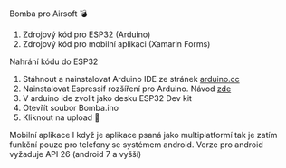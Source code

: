Bomba pro Airsoft :bomb:

1) Zdrojový kód pro ESP32 (Arduino) 
2) Zdrojový kód pro mobilní aplikaci (Xamarin Forms)   

Nahrání kódu do ESP32
 1) Stáhnout a nainstalovat Arduino IDE ze stránek [arduino.cc](https://www.arduino.cc/en/Main/Software)
 2) Nainstalovat Espressif rozšíření pro Arduino. Návod [zde](https://github.com/espressif/arduino-esp32/blob/master/docs/arduino-ide/windows.md)
 3) V arduino ide zvolit jako desku ESP32 Dev kit
 4) Otevřít soubor Bomba.ino
 6) Kliknout na upload :floppy_disk:
 
 Mobilní aplikace
 I když je aplikace psaná jako multiplatformí tak je zatím funkční pouze pro telefony se systémem android. Verze pro android vyžaduje API 26 (android 7 a vyšší)  
